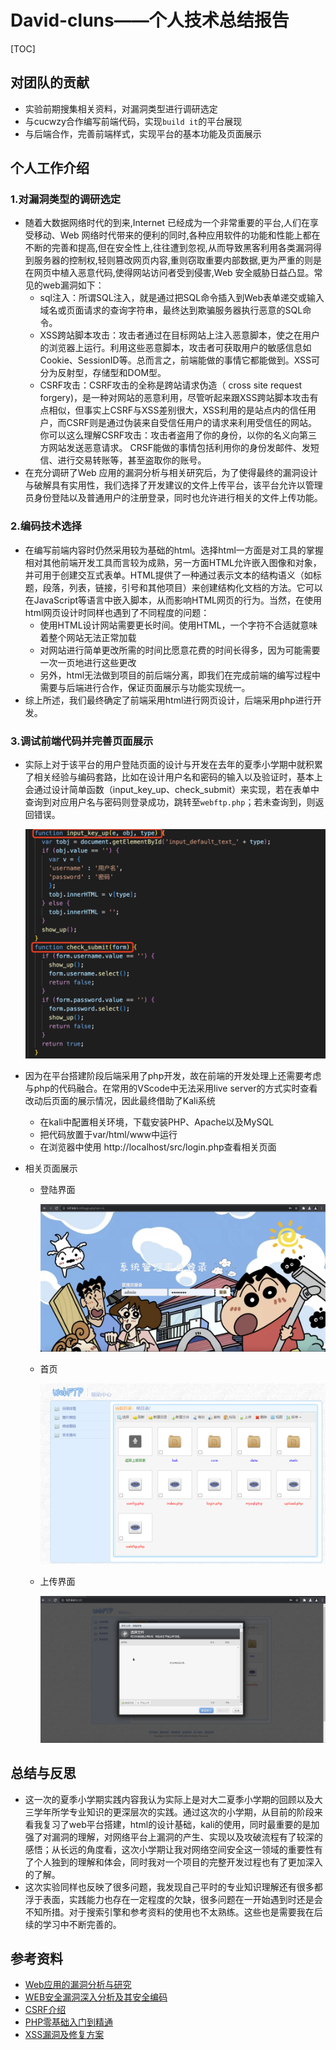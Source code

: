 # David-cluns——个人技术总结报告

[TOC]

## 对团队的贡献

-  实验前期搜集相关资料，对漏洞类型进行调研选定
- 与cucwzy合作编写前端代码，实现`build it`的平台展现
- 与后端合作，完善前端样式，实现平台的基本功能及页面展示



## 个人工作介绍

### 1.对漏洞类型的调研选定

- 随着大数据网络时代的到来,Internet 已经成为一个非常重要的平台,人们在享受移动、Web 网络时代带来的便利的同时,各种应用软件的功能和性能上都在不断的完善和提高,但在安全性上,往往遭到忽视,从而导致黑客利用各类漏洞得到服务器的控制权,轻则篡改网页内容,重则窃取重要内部数据,更为严重的则是在网页中植入恶意代码,使得网站访问者受到侵害,Web 安全威胁日益凸显。常见的web漏洞如下：
  - sql注入：所谓SQL注入，就是通过把SQL命令插入到Web表单递交或输入域名或页面请求的查询字符串，最终达到欺骗服务器执行恶意的SQL命令。
  - XSS跨站脚本攻击：攻击者通过在目标网站上注入恶意脚本，使之在用户的浏览器上运行。利用这些恶意脚本，攻击者可获取用户的敏感信息如 Cookie、SessionID等。总而言之，前端能做的事情它都能做到。XSS可分为反射型，存储型和DOM型。
  - CSRF攻击：CSRF攻击的全称是跨站请求伪造（ cross site request forgery)，是一种对网站的恶意利用，尽管听起来跟XSS跨站脚本攻击有点相似，但事实上CSRF与XSS差别很大，XSS利用的是站点内的信任用户，而CSRF则是通过伪装来自受信任用户的请求来利用受信任的网站。你可以这么理解CSRF攻击：攻击者盗用了你的身份，以你的名义向第三方网站发送恶意请求。 CRSF能做的事情包括利用你的身份发邮件、发短信、进行交易转账等，甚至盗取你的账号。
- 在充分调研了Web 应用的漏洞分析与相关研究后，为了使得最终的漏洞设计与破解具有实用性，我们选择了开发建议的文件上传平台，该平台允许以管理员身份登陆以及普通用户的注册登录，同时也允许进行相关的文件上传功能。

### 2.编码技术选择

- 在编写前端内容时仍然采用较为基础的html。选择html一方面是对工具的掌握相对其他前端开发工具而言较为成熟，另一方面HTML允许嵌入图像和对象，并可用于创建交互式表单。HTML提供了一种通过表示文本的结构语义（如标题，段落，列表，链接，引号和其他项目）来创建结构化文档的方法。它可以在JavaScript等语言中嵌入脚本，从而影响HTML网页的行为。当然，在使用html网页设计时同样也遇到了不同程度的问题：
  - 使用HTML设计网站需要更长时间。使用HTML，一个字符不合适就意味着整个网站无法正常加载
  - 对网站进行简单更改所需的时间比愿意花费的时间长得多，因为可能需要一次一页地进行这些更改
  - 另外，html无法做到项目的前后端分离，即我们在完成前端的编写过程中需要与后端进行合作，保证页面展示与功能实现统一。
- 综上所述，我们最终确定了前端采用html进行网页设计，后端采用php进行开发。

### 3.调试前端代码并完善页面展示

- 实际上对于该平台的用户登陆页面的设计与开发在去年的夏季小学期中就积累了相关经验与编码套路，比如在设计用户名和密码的输入以及验证时，基本上会通过设计简单函数（input_key_up、check_submit）来实现，若在表单中查询到对应用户名与密码则登录成功，跳转至`webftp.php`；若未查询到，则返回错误。

  ![input_check](./img/input_check.png)

- 因为在平台搭建阶段后端采用了php开发，故在前端的开发处理上还需要考虑与php的代码融合。在常用的VScode中无法采用live server的方式实时查看改动后页面的展示情况，因此最终借助了Kali系统

  - 在kali中配置相关环境，下载安装PHP、Apache以及MySQL
  - 把代码放置于var/html/www中运行
  - 在浏览器中使用 http://localhost/src/login.php查看相关页面

- 相关页面展示

  - 登陆界面

    ![login](./img/login.png)

  - 首页

    ![webftp](./img/webftp.png)

  - 上传界面

    ![upload](./img/upload.png)



## 总结与反思

- 这一次的夏季小学期实践内容我认为实际上是对大二夏季小学期的回顾以及大三学年所学专业知识的更深层次的实践。通过这次的小学期，从目前的阶段来看我复习了web平台搭建，html的设计基础，kali的使用，同时最重要的是加强了对漏洞的理解，对网络平台上漏洞的产生、实现以及攻破流程有了较深的感悟；从长远的角度看，这次小学期让我对网络空间安全这一领域的重要性有了个人独到的理解和体会，同时我对一个项目的完整开发过程也有了更加深入的了解。
- 这次实验同样也反映了很多问题，我发现自己平时的专业知识理解还有很多都浮于表面，实践能力也存在一定程度的欠缺，很多问题在一开始遇到时还是会不知所措。对于搜索引擎和参考资料的使用也不太熟练。这些也是需要我在后续的学习中不断完善的。



## 参考资料

- [Web应用的漏洞分析与研究](https://kns.cnki.net/kcms/detail/detail.aspx?dbcode=CJFD&dbname=CJFDLAST2022&filename=RJZZ202201031&uniplatform=NZKPT&v=A1ichn5zc1_Q4x5XJ71Xdk_7oRXT8LvG474sdlndJmAe0n6Dr4PCX9npr8CRcljP)
- [WEB安全漏洞深入分析及其安全编码](http://blog.nsfocus.net/web-vulnerability-analysis-coding-security/)
- [CSRF介绍](https://www.cnblogs.com/yblackd/p/12008574.html)
- [PHP零基础入门到精通](https://www.bilibili.com/video/BV18x411H7qD?spm_id_from=333.337.search-card.all.click)
- [XSS漏洞及修复方案](https://blog.csdn.net/why_still_confused/article/details/107444888)



